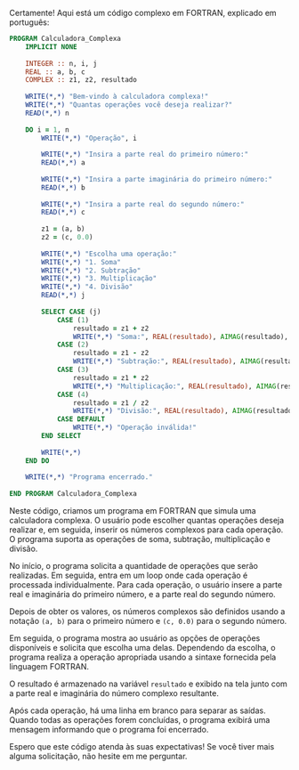 Certamente! Aqui está um código complexo em FORTRAN, explicado em português:

```fortran
PROGRAM Calculadora_Complexa
    IMPLICIT NONE
    
    INTEGER :: n, i, j
    REAL :: a, b, c
    COMPLEX :: z1, z2, resultado
    
    WRITE(*,*) "Bem-vindo à calculadora complexa!"
    WRITE(*,*) "Quantas operações você deseja realizar?"
    READ(*,*) n
    
    DO i = 1, n
        WRITE(*,*) "Operação", i
        
        WRITE(*,*) "Insira a parte real do primeiro número:"
        READ(*,*) a
        
        WRITE(*,*) "Insira a parte imaginária do primeiro número:"
        READ(*,*) b
        
        WRITE(*,*) "Insira a parte real do segundo número:"
        READ(*,*) c
        
        z1 = (a, b)
        z2 = (c, 0.0)
        
        WRITE(*,*) "Escolha uma operação:"
        WRITE(*,*) "1. Soma"
        WRITE(*,*) "2. Subtração"
        WRITE(*,*) "3. Multiplicação"
        WRITE(*,*) "4. Divisão"
        READ(*,*) j
        
        SELECT CASE (j)
            CASE (1)
                resultado = z1 + z2
                WRITE(*,*) "Soma:", REAL(resultado), AIMAG(resultado), "i"
            CASE (2)
                resultado = z1 - z2
                WRITE(*,*) "Subtração:", REAL(resultado), AIMAG(resultado), "i"
            CASE (3)
                resultado = z1 * z2
                WRITE(*,*) "Multiplicação:", REAL(resultado), AIMAG(resultado), "i"
            CASE (4)
                resultado = z1 / z2
                WRITE(*,*) "Divisão:", REAL(resultado), AIMAG(resultado), "i"
            CASE DEFAULT
                WRITE(*,*) "Operação inválida!"
        END SELECT
        
        WRITE(*,*)
    END DO
    
    WRITE(*,*) "Programa encerrado."
    
END PROGRAM Calculadora_Complexa
```

Neste código, criamos um programa em FORTRAN que simula uma calculadora complexa. O usuário pode escolher quantas operações deseja realizar e, em seguida, inserir os números complexos para cada operação. O programa suporta as operações de soma, subtração, multiplicação e divisão.

No início, o programa solicita a quantidade de operações que serão realizadas. Em seguida, entra em um loop onde cada operação é processada individualmente. Para cada operação, o usuário insere a parte real e imaginária do primeiro número, e a parte real do segundo número.

Depois de obter os valores, os números complexos são definidos usando a notação `(a, b)` para o primeiro número e `(c, 0.0)` para o segundo número.

Em seguida, o programa mostra ao usuário as opções de operações disponíveis e solicita que escolha uma delas. Dependendo da escolha, o programa realiza a operação apropriada usando a sintaxe fornecida pela linguagem FORTRAN.

O resultado é armazenado na variável `resultado` e exibido na tela junto com a parte real e imaginária do número complexo resultante.

Após cada operação, há uma linha em branco para separar as saídas. Quando todas as operações forem concluídas, o programa exibirá uma mensagem informando que o programa foi encerrado.

Espero que este código atenda às suas expectativas! Se você tiver mais alguma solicitação, não hesite em me perguntar.